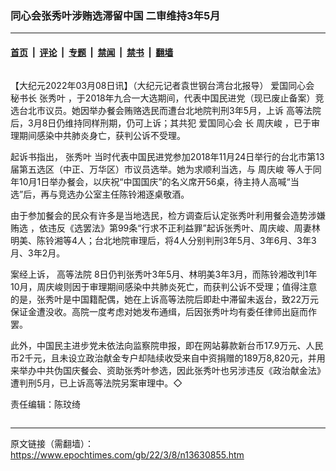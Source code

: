 ### 同心会张秀叶涉贿选滞留中国 二审维持3年5月

---

#### [首页](../../../..?n13630855) &nbsp;|&nbsp; [评论](../../../../../epoch-comment?n13630855) &nbsp;|&nbsp; [专题](../../../../../epoch-special?n13630855) &nbsp;|&nbsp; [禁闻](../../../../../epoch-news?n13630855) &nbsp;|&nbsp; [禁书](../../../../../books?n13630855) &nbsp;|&nbsp; [翻墙](https://github.com/gfw-breaker/nogfw/blob/master/README.md?n13630855)


<div class="column" id="artbody" itemprop="articleBody">
 <!-- article content begin -->
 <p>
  【大纪元2022年03月08日讯】（大纪元记者袁世钢台湾台北报导）
  <ok href="https://www.epochtimes.com/gb/tag/%E7%88%B1%E5%9B%BD%E5%90%8C%E5%BF%83%E4%BC%9A.html">
   爱国同心会
  </ok>
  秘书长
  <ok href="https://www.epochtimes.com/gb/tag/%E5%BC%A0%E7%A7%80%E5%8F%B6.html">
   张秀叶
  </ok>
  ，于2018年九合一大选期间，代表中国民进党（现已废止备案）竞选台北市议员。她因举办餐会贿赂选民而遭台北地院判刑3年5月，上诉
  <ok href="https://www.epochtimes.com/gb/tag/%E9%AB%98%E7%AD%89%E6%B3%95%E9%99%A2.html">
   高等法院
  </ok>
  后，3月8日仍维持同样刑期，仍可上诉；其共犯
  <ok href="https://www.epochtimes.com/gb/tag/%E7%88%B1%E5%9B%BD%E5%90%8C%E5%BF%83%E4%BC%9A.html">
   爱国同心会
  </ok>
  长
  <ok href="https://www.epochtimes.com/gb/tag/%E5%91%A8%E5%BA%86%E5%B3%BB.html">
   周庆峻
  </ok>
  ，已于审理期间感染中共肺炎身亡，获判公诉不受理。
 </p>
 <p>
  起诉书指出，
  <ok href="https://www.epochtimes.com/gb/tag/%E5%BC%A0%E7%A7%80%E5%8F%B6.html">
   张秀叶
  </ok>
  当时代表中国民进党参加2018年11月24日举行的台北市第13届第五选区（中正、万华区）市议员选举。她为求顺利当选，与
  <ok href="https://www.epochtimes.com/gb/tag/%E5%91%A8%E5%BA%86%E5%B3%BB.html">
   周庆峻
  </ok>
  等人于同年10月1日举办餐会，以庆祝“中国国庆”的名义席开56桌，待主持人高喊“当选”后，再与竞选办公室主任陈铃湘逐桌敬酒。
 </p>
 <p>
  由于参加餐会的民众有许多是当地选民，检方调查后认定张秀叶利用餐会造势涉嫌
  <ok href="https://www.epochtimes.com/gb/tag/%E8%B4%BF%E9%80%89.html">
   贿选
  </ok>
  ，依违反《选罢法》第99条“行求不正利益罪”起诉张秀叶、周庆峻、周妻林明美、陈铃湘等4人；台北地院审理后，将4人分别判刑3年5月、3年6月、3年3月、3年2月。
 </p>
 <p>
  案经上诉，
  <ok href="https://www.epochtimes.com/gb/tag/%E9%AB%98%E7%AD%89%E6%B3%95%E9%99%A2.html">
   高等法院
  </ok>
  8日仍判张秀叶3年5月、林明美3年3月，而陈铃湘改判1年10月，周庆峻则因于审理期间感染中共肺炎死亡，而获判公诉不受理；值得注意的是，张秀叶是中国籍配偶，她在上诉高等法院后即赴中滞留未返台，致22万元保证金遭没收。高院一度考虑对她发布通缉，后因张秀叶均有委任律师出庭而作罢。
 </p>
 <p>
  此外，中国民主进步党未依法向监察院申报，即在网站募款新台币17.9万元、人民币2千元，且未设立政治献金专户却陆续收受来自中资捐赠的189万8,820元，并用来举办中共伪国庆餐会、资助张秀叶参选，因此张秀叶也另涉违反《政治献金法》遭判刑5月，已上诉高等法院另案审理中。◇
 </p>
 <p>
  责任编辑：陈玟绮
 </p>
 <!-- article content end -->
</div>


---

原文链接（需翻墙）：https://www.epochtimes.com/gb/22/3/8/n13630855.htm